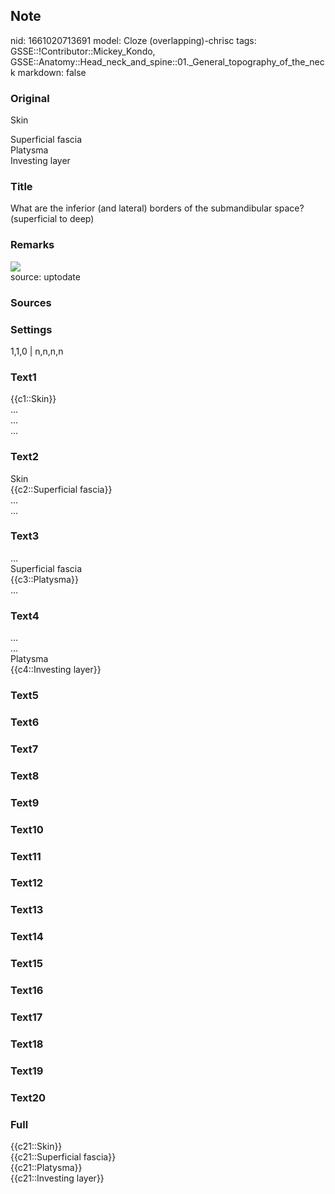 ## Note
nid: 1661020713691
model: Cloze (overlapping)-chrisc
tags: GSSE::!Contributor::Mickey_Kondo, GSSE::Anatomy::Head_neck_and_spine::01._General_topography_of_the_neck
markdown: false

### Original
Skin
<div>
  Superficial fascia
</div>
<div>
  Platysma
</div>
<div>
  Investing layer
</div>

### Title
What are the inferior (and lateral) borders of the submandibular space? (superficial to deep)

### Remarks
<img src="Submandibular_space_edt.jpg">
<div>
  source: uptodate
</div>

### Sources


### Settings
1,1,0 | n,n,n,n

### Text1
<div>
  {{c1::Skin}}
</div>
<div>
  ...
</div>
<div>
  ...
</div>
<div>
  ...
</div>

### Text2
<div>
  Skin
</div>
<div>
  {{c2::Superficial fascia}}
</div>
<div>
  ...
</div>
<div>
  ...
</div>

### Text3
<div>
  ...
</div>
<div>
  Superficial fascia
</div>
<div>
  {{c3::Platysma}}
</div>
<div>
  ...
</div>

### Text4
<div>
  ...
</div>
<div>
  ...
</div>
<div>
  Platysma
</div>
<div>
  {{c4::Investing layer}}
</div>

### Text5


### Text6


### Text7


### Text8


### Text9


### Text10


### Text11


### Text12


### Text13


### Text14


### Text15


### Text16


### Text17


### Text18


### Text19


### Text20


### Full
<div>
  {{c21::Skin}}
</div>
<div>
  {{c21::Superficial fascia}}
</div>
<div>
  {{c21::Platysma}}
</div>
<div>
  {{c21::Investing layer}}
</div>
